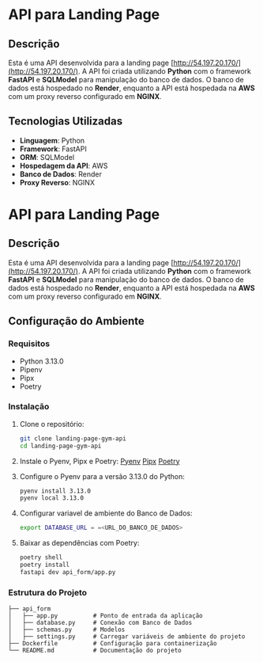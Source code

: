 # API para Landing Page

## Descrição
Esta é uma API desenvolvida para a landing page [http://54.197.20.170/](http://54.197.20.170/). A API foi criada utilizando **Python** com o framework **FastAPI** e **SQLModel** para manipulação do banco de dados. O banco de dados está hospedado no **Render**, enquanto a API está hospedada na **AWS** com um proxy reverso configurado em **NGINX**.

## Tecnologias Utilizadas
- **Linguagem**: Python
- **Framework**: FastAPI
- **ORM**: SQLModel
- **Hospedagem da API**: AWS
- **Banco de Dados**: Render
- **Proxy Reverso**: NGINX

# API para Landing Page

## Descrição
Esta é uma API desenvolvida para a landing page [http://54.197.20.170/](http://54.197.20.170/). A API foi criada utilizando **Python** com o framework **FastAPI** e **SQLModel** para manipulação do banco de dados. O banco de dados está hospedado no **Render**, enquanto a API está hospedada na **AWS** com um proxy reverso configurado em **NGINX**.

## Configuração do Ambiente

### Requisitos
- Python 3.13.0
- Pipenv
- Pipx
- Poetry

### Instalação
1. Clone o repositório:
   ```bash
   git clone landing-page-gym-api
   cd landing-page-gym-api
   ```

2. Instale o Pyenv, Pipx e Poetry:
    [Pyenv](https://github.com/pyenv/pyenv)
    [Pipx](https://github.com/pypa/pipx)
    [Poetry](https://python-poetry.org/docs/)

3. Configure o Pyenv para a versão 3.13.0 do Python:
   ```bash
   pyenv install 3.13.0
   pyenv local 3.13.0
   ```

4. Configurar variavel de ambiente do Banco de Dados:
   ```bash
   export DATABASE_URL = =<URL_DO_BANCO_DE_DADOS>
   ```

4. Baixar as dependências com Poetry:
   ```bash
   poetry shell
   poetry install
   fastapi dev api_form/app.py
   ```

### Estrutura do Projeto
```.
├── api_form
│   ├── app.py          # Ponto de entrada da aplicação
│   ├── database.py     # Conexão com Banco de Dados
│   ├── schemas.py      # Modelos
│   ├── settings.py     # Carregar variáveis de ambiente do projeto
├── Dockerfile          # Configuração para containerização
└── README.md           # Documentação do projeto
```
